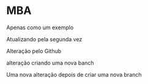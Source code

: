 # MBA



Apenas como um exemplo

Atualizando pela segunda vez

Alteração pelo Github

alteração criando uma nova banch

Uma nova alteração depois de criar uma nova branch
